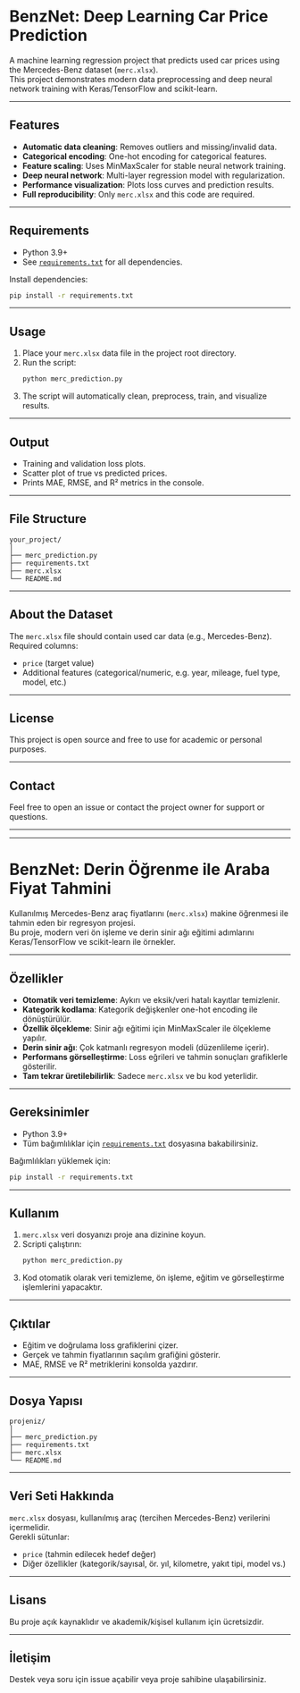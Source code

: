 
# BenzNet: Deep Learning Car Price Prediction

A machine learning regression project that predicts used car prices using the Mercedes-Benz dataset (`merc.xlsx`).  
This project demonstrates modern data preprocessing and deep neural network training with Keras/TensorFlow and scikit-learn.

---

## Features

- **Automatic data cleaning**: Removes outliers and missing/invalid data.
- **Categorical encoding**: One-hot encoding for categorical features.
- **Feature scaling**: Uses MinMaxScaler for stable neural network training.
- **Deep neural network**: Multi-layer regression model with regularization.
- **Performance visualization**: Plots loss curves and prediction results.
- **Full reproducibility**: Only `merc.xlsx` and this code are required.

---

## Requirements

- Python 3.9+  
- See [`requirements.txt`](./requirements.txt) for all dependencies.

Install dependencies:
```bash
pip install -r requirements.txt
```

---

## Usage

1. Place your `merc.xlsx` data file in the project root directory.
2. Run the script:
   ```bash
   python merc_prediction.py
   ```
3. The script will automatically clean, preprocess, train, and visualize results.

---

## Output

- Training and validation loss plots.
- Scatter plot of true vs predicted prices.
- Prints MAE, RMSE, and R² metrics in the console.

---

## File Structure

```
your_project/
│
├── merc_prediction.py
├── requirements.txt
├── merc.xlsx
└── README.md
```

---

## About the Dataset

The `merc.xlsx` file should contain used car data (e.g., Mercedes-Benz).  
Required columns:  
- `price` (target value)
- Additional features (categorical/numeric, e.g. year, mileage, fuel type, model, etc.)

---

## License

This project is open source and free to use for academic or personal purposes.

---

## Contact

Feel free to open an issue or contact the project owner for support or questions.

---

---

# BenzNet: Derin Öğrenme ile Araba Fiyat Tahmini

Kullanılmış Mercedes-Benz araç fiyatlarını (`merc.xlsx`) makine öğrenmesi ile tahmin eden bir regresyon projesi.  
Bu proje, modern veri ön işleme ve derin sinir ağı eğitimi adımlarını Keras/TensorFlow ve scikit-learn ile örnekler.

---

## Özellikler

- **Otomatik veri temizleme**: Aykırı ve eksik/veri hatalı kayıtlar temizlenir.
- **Kategorik kodlama**: Kategorik değişkenler one-hot encoding ile dönüştürülür.
- **Özellik ölçekleme**: Sinir ağı eğitimi için MinMaxScaler ile ölçekleme yapılır.
- **Derin sinir ağı**: Çok katmanlı regresyon modeli (düzenlileme içerir).
- **Performans görselleştirme**: Loss eğrileri ve tahmin sonuçları grafiklerle gösterilir.
- **Tam tekrar üretilebilirlik**: Sadece `merc.xlsx` ve bu kod yeterlidir.

---

## Gereksinimler

- Python 3.9+  
- Tüm bağımlılıklar için [`requirements.txt`](./requirements.txt) dosyasına bakabilirsiniz.

Bağımlılıkları yüklemek için:
```bash
pip install -r requirements.txt
```

---

## Kullanım

1. `merc.xlsx` veri dosyanızı proje ana dizinine koyun.
2. Scripti çalıştırın:
   ```bash
   python merc_prediction.py
   ```
3. Kod otomatik olarak veri temizleme, ön işleme, eğitim ve görselleştirme işlemlerini yapacaktır.

---

## Çıktılar

- Eğitim ve doğrulama loss grafiklerini çizer.
- Gerçek ve tahmin fiyatlarının saçılım grafiğini gösterir.
- MAE, RMSE ve R² metriklerini konsolda yazdırır.

---

## Dosya Yapısı

```
projeniz/
│
├── merc_prediction.py
├── requirements.txt
├── merc.xlsx
└── README.md
```

---

## Veri Seti Hakkında

`merc.xlsx` dosyası, kullanılmış araç (tercihen Mercedes-Benz) verilerini içermelidir.  
Gerekli sütunlar:  
- `price` (tahmin edilecek hedef değer)
- Diğer özellikler (kategorik/sayısal, ör. yıl, kilometre, yakıt tipi, model vs.)

---

## Lisans

Bu proje açık kaynaklıdır ve akademik/kişisel kullanım için ücretsizdir.

---

## İletişim

Destek veya soru için issue açabilir veya proje sahibine ulaşabilirsiniz.
